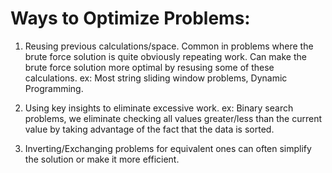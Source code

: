 
<!-- TODO: ALWAYS begin all problems by thinking of the problem generally. Do not think of any appraoches like sliding window, backtracking, dfs, etc. Start from a high level. Play around with the problem, think of the brute force solution. Always break down problems into thier essential components. Then after this, start optimizing.  -->


# Ways to Optimize Problems:

1) Reusing previous calculations/space. Common in problems where the brute force solution is quite obviously repeating work. Can make the brute force solution more optimal by resusing some of these calculations. ex: Most string sliding window problems, Dynamic Programming.

2) Using key insights to eliminate excessive work. ex: Binary search problems, we eliminate checking all values greater/less than the current value by taking advantage of the fact that the data is sorted.

3) Inverting/Exchanging problems for equivalent ones can often simplify the solution or make it more efficient.
